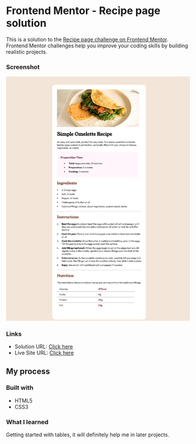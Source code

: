 # Frontend Mentor - Recipe page solution

This is a solution to the [Recipe page challenge on Frontend Mentor](https://www.frontendmentor.io/challenges/recipe-page-KiTsR8QQKm). Frontend Mentor challenges help you improve your coding skills by building realistic projects.

### Screenshot

![](./screenshot.jpeg)

### Links

- Solution URL: [Click here](https://github.com/raven784/recipe-pages)
- Live Site URL: [Click here](https://raven784.github.io/recipe-pages/)

## My process

### Built with

- HTML5
- CSS3

### What I learned

Getting started with tables, it will definitely help me in later projects.

